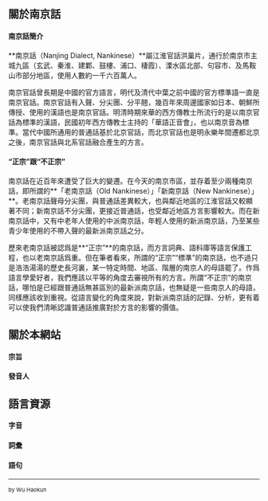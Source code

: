 ## 關於南京話

#### 南京話簡介

**南京話（Nanjing Dialect, Nankinese）**屬江淮官話洪巢片，通行於南京市主城九區（玄武、秦淮、建鄴、鼓樓、浦口、棲霞）、溧水區北部、句容市、及馬鞍山市部分地區，使用人數約一千六百萬人。

南京官話曾長期是中國的官方語言，明代及清代中葉之前中國的官方標準語一直是南京官話。南京官話有入聲、分尖團、分平翹，幾百年來周邊國家如日本、朝鮮所傳授、使用的漢語也是南京官話。明清時期來華的西方傳教士所流行的是以南京官話為標準的漢語，民國初年西方傳教士主持的「華語正音會」，也以南京音為標準。當代中國所通用的普通話基於北京官話，而北京官話也是明永樂年間遷都北京之後，南京官話與北系官話融合產生的方言。

#### “正宗”跟“不正宗”

南京話在近百年來遭受了巨大的變遷。在今天的南京市區，並存着至少兩種南京話，即所謂的**「老南京話（Old Nankinese）」「新南京話（New Nankinese）」**。老南京話聲母分尖團，與普通話差異較大，也與鄰近地區的江淮官話又較顯著不同；新南京話不分尖團，更接近普通話，也受鄰近地區方言影響較大。而在新南京話中，又有中老年人使用的中派南京話，年輕人使用的新派南京話，乃至某些青少年使用的不帶入聲的最新派南京話之分。

歷來老南京話被認爲是**“正宗”**的南京話，而方言詞典、語料庫等語言保護工程，也以老南京話爲重。但在筆者看來，所謂的“正宗”“標準”的南京話，也不過只是浩浩湯湯的歷史長河裏，某一特定時間、地區、階層的南京人的母語罷了。作爲語言學愛好者，我們應該以平等的角度去審視所有的方言。所謂“不正宗”的南京話，哪怕是已經跟普通話無甚區別的最新派南京話，也無疑是一些南京人的母語，同樣應該收到重視。從語言變化的角度來說，對新派南京話的記錄、分析，更有着可以使我們清晰認識普通話推廣對於方言的影響的價值。

## 關於本網站

#### 宗旨

#### 發音人

## 語言資源

#### 字音

#### 詞彙

#### 語句

---
<p style="font-size:11px">by Wu Haokun</p>

